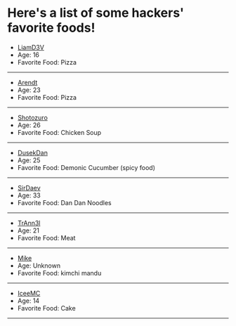 # Here's a list of some hackers' favorite foods!
- [LiamD3V](https://github.com/LiamD3V)
- Age: 16
- Favorite Food: Pizza
---

- [Arendt](https://github.com/Arendt)
- Age: 23
- Favorite Food: Pizza
---

- [Shotozuro](https://github.com/shotozuro)
- Age: 26
- Favorite Food: Chicken Soup
---

- [DusekDan](https://github.com/DusekDan)
- Age: 25
- Favorite Food: Demonic Cucumber (spicy food)
---

- [SirDaev](https://github.com/SirDaev)
- Age: 33
- Favorite Food: Dan Dan Noodles
---

- [TrAnn3l](https://github.com/TrAnn3l)
- Age: 21
- Favorite Food: Meat
---

- [Mike](https://github.com/savagemike)
- Age: Unknown
- Favorite Food: kimchi mandu
---

- [IceeMC](https://github.com/IceeMC)
- Age: 14
- Favorite Food: Cake
---
